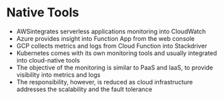 # Native Tools

* AWSintegrates serverless applications monitoring into CloudWatch
* Azure provides insight into Function App from the web console
* GCP collects metrics and logs from Cloud Function into Stackdriver
* Kubernetes comes with its own monitoring tools and usually integrated into cloud-native tools
* The objective of the monitoring is similar to PaaS and IaaS, to provide visibility into metrics and logs
* The responsibility, however, is reduced as cloud infrastructure addresses the scalability and the fault tolerance

